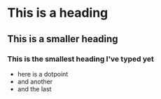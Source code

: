 # This is a heading
## This is a smaller heading
### This is the smallest heading I've typed yet

* here is a dotpoint
* and another
* and the last
